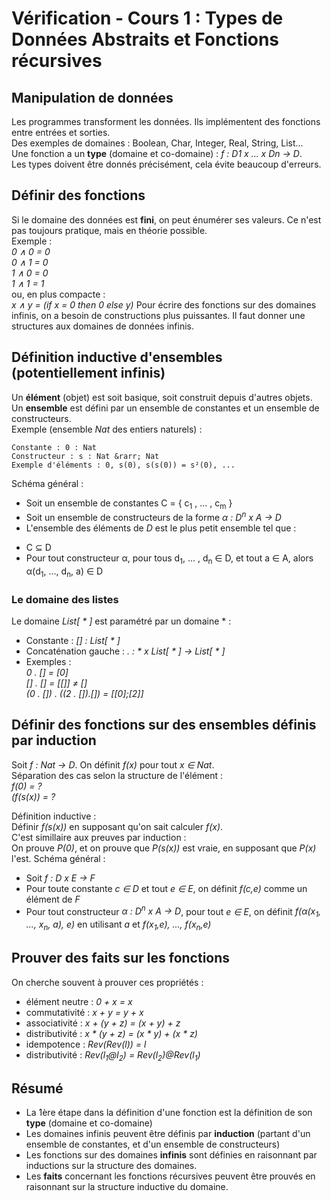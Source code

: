 # Vérification - Cours 1 : Types de Données Abstraits et Fonctions récursives 

## Manipulation de données 

Les programmes transforment les données. Ils implémentent des fonctions 
entre entrées et sorties.  
Des exemples de domaines : Boolean, Char, Integer, Real, String, List...  
Une fonction a un **type** (domaine et co-domaine) : 
*f : D1 x ... x Dn &rarr; D*.  
Les types doivent être donnés précisément, cela évite beaucoup d'erreurs. 

## Définir des fonctions 

Si le domaine des données est **fini**, on peut énumérer ses valeurs. Ce n'est 
pas toujours pratique, mais en théorie possible.  
Exemple :  
*0 &and; 0 = 0*  
*0 &and; 1 = 0*  
*1 &and; 0 = 0*  
*1 &and; 1 = 1*  
ou, en plus compacte :  
*x &and; y = (if x = 0 then 0 else y)*
Pour écrire des fonctions sur des domaines infinis, on a besoin de 
constructions plus puissantes. Il faut donner une structures aux domaines de 
données infinis. 

## Définition inductive d'ensembles (potentiellement infinis)

Un **élément** (objet) est soit basique, soit construit depuis d'autres 
objets.  
Un **ensemble** est défini par un ensemble de constantes et un ensemble de 
constructeurs.  
Exemple (ensemble *Nat* des entiers naturels) : 
```
Constante : 0 : Nat
Constructeur : s : Nat &rarr; Nat
Exemple d'éléments : 0, s(0), s(s(0)) = s²(0), ...
``` 
Schéma général :  

- Soit un ensemble de constantes C = { c<sub>1</sub> , ... , c<sub>m</sub> }
- Soit un ensemble de constructeurs de la forme *&alpha; : D<sup>n</sup> x A 
&rarr; D*
- L'ensemble des éléments de *D* est le plus petit ensemble tel que : 
 + C &sube; D
 + Pour tout constructeur &alpha;, pour tous d<sub>1</sub>, ... , d<sub>n</sub> 
&isin; D, et tout a &isin; A, alors 
&alpha;(d<sub>1</sub>, ..., d<sub>n</sub>, a) &isin; D

### Le domaine des listes 

Le domaine *List[ * ]* est paramétré par un domaine \* :  

- Constante : *[] : List[ * ]*
- Concaténation gauche : *. : \* x List[ * ] &rarr; List[ * ]*
- Exemples :  
*0 . [] = [0]*  
*[] . [] = [[]] &ne; []*  
*(0 . []) . ((2 . []).[]) = [[0];[2]]*


## Définir des fonctions sur des ensembles définis par induction

Soit *f : Nat &rarr; D*. On définit *f(x)* pour tout *x &isin; Nat*.  
Séparation des cas selon la structure de l'élément :  
*f(0) = ?*  
*(f(s(x)) = ?*  
  
Définition inductive :  
Définir *f(s(x))* en supposant qu'on sait calculer *f(x)*.  
C'est simillaire aux preuves par induction :  
On prouve *P(0)*, et on prouve que *P(s(x))* est vraie, en supposant que 
*P(x)* l'est. 
Schéma général : 

- Soit *f : D x E &rarr; F*
- Pour toute constante *c &isin; D* et tout *e &isin; E*, on définit *f(c,e)* 
comme un élément de *F* 
- Pour tout constructeur *&alpha; : D<sup>n</sup> x A &rarr; D*, pour tout *e 
&isin; E*, 
on définit *f(&alpha;(x<sub>1</sub>, ..., x<sub>n</sub>, a), e)* en utilisant 
*a* et *f(x<sub>1</sub>,e), ..., f(x<sub>n</sub>,e)* 

## Prouver des faits sur les fonctions 

On cherche souvent à prouver ces propriétés : 

- élément neutre : *0 + x = x*
- commutativité : *x + y = y + x*
- associativité : *x + (y + z) = (x + y) + z*
- distributivité : *x * (y + z) = (x * y) + (x * z)*
- idempotence : *Rev(Rev(l)) = l*
- distributivité : *Rev(l<sub>1</sub>@l<sub>2</sub>) 
= Rev(l<sub>2</sub>)@Rev(l<sub>1</sub>)* 

## Résumé 

- La 1ère étape dans la définition d'une fonction est la définition de son 
**type** (domaine et co-domaine)
- Les domaines infinis peuvent être définis par **induction** (partant d'un 
ensemble de constantes, et d'un ensemble de constructeurs) 
- Les fonctions sur des domaines **infinis** sont définies en raisonnant par 
inductions sur la structure des domaines. 
- Les **faits** concernant les fonctions récursives peuvent être prouvés en 
raisonnant sur la structure inductive du domaine. 